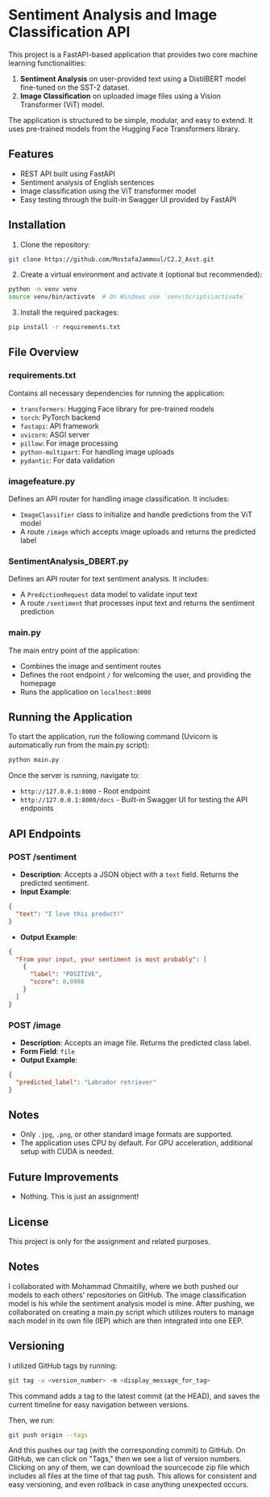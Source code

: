 # Sentiment Analysis and Image Classification API

This project is a FastAPI-based application that provides two core machine learning functionalities:

1. **Sentiment Analysis** on user-provided text using a DistilBERT model fine-tuned on the SST-2 dataset.
2. **Image Classification** on uploaded image files using a Vision Transformer (ViT) model.

The application is structured to be simple, modular, and easy to extend. It uses pre-trained models from the Hugging Face Transformers library.

## Features

- REST API built using FastAPI
- Sentiment analysis of English sentences
- Image classification using the ViT transformer model
- Easy testing through the built-in Swagger UI provided by FastAPI

## Installation

1. Clone the repository:

```bash
git clone https://github.com/MostafaJammoul/C2.2_Asst.git
```

2. Create a virtual environment and activate it (optional but recommended):

```bash
python -m venv venv
source venv/bin/activate  # On Windows use `venv\Scripts\activate`
```

3. Install the required packages:

```bash
pip install -r requirements.txt
```

## File Overview

### requirements.txt
Contains all necessary dependencies for running the application:
- `transformers`: Hugging Face library for pre-trained models
- `torch`: PyTorch backend
- `fastapi`: API framework
- `uvicorn`: ASGI server
- `pillow`: For image processing
- `python-multipart`: For handling image uploads
- `pydantic`: For data validation

### imagefeature.py
Defines an API router for handling image classification. It includes:
- `ImageClassifier` class to initialize and handle predictions from the ViT model
- A route `/image` which accepts image uploads and returns the predicted label

### SentimentAnalysis_DBERT.py
Defines an API router for text sentiment analysis. It includes:
- A `PredictionRequest` data model to validate input text
- A route `/sentiment` that processes input text and returns the sentiment prediction

### main.py
The main entry point of the application:
- Combines the image and sentiment routes
- Defines the root endpoint `/` for welcoming the user, and providing the homepage
- Runs the application on `localhost:8000`

## Running the Application

To start the application, run the following command (Uvicorn is automatically run from the main.py script):

```bash
python main.py
```

Once the server is running, navigate to:

- `http://127.0.0.1:8000` - Root endpoint
- `http://127.0.0.1:8000/docs` -  Built-in Swagger UI for testing the API endpoints

## API Endpoints

### POST /sentiment
- **Description**: Accepts a JSON object with a `text` field. Returns the predicted sentiment.
- **Input Example**:
```json
{
  "text": "I love this product!"
}
```
- **Output Example**:
```json
{
  "From your input, your sentiment is most probably": [
    {
      "label": "POSITIVE",
      "score": 0.9998
    }
  ]
}
```

### POST /image
- **Description**: Accepts an image file. Returns the predicted class label.
- **Form Field**: `file`
- **Output Example**:
```json
{
  "predicted_label": "Labrador retriever"
}
```

## Notes
- Only `.jpg`, `.png`, or other standard image formats are supported.
- The application uses CPU by default. For GPU acceleration, additional setup with CUDA is needed.

## Future Improvements
- Nothing. This is just an assignment!

## License
This project is only for the assignment and related purposes.

## Notes
I collaborated with Mohammad Chmaitilly, where we both pushed our models to each others' repositories on GitHub. The image classification model is his while the sentiment analysis model is mine. After pushing, we collaborated on creating a main.py script which utilizes routers to manage each model in its own file (IEP) which are then integrated into one EEP.

## Versioning
I utilized GitHub tags by running:

```bash
git tag -a <version_number> -m <display_message_for_tag>
```

This command adds a tag to the latest commit (at the HEAD), and saves the current timeline for easy navigation between versions.

Then, we run:

```bash
git push origin --tags
```

And this pushes our tag (with the corresponding commit) to GitHub. 
On GitHub, we can click on "Tags," then we see a list of version numbers. Clicking on any of them, we can download the sourcecode zip file which includes all files at the time of that tag push. This allows for consistent and easy versioning, and even rollback in case anything unexpected occurs.
